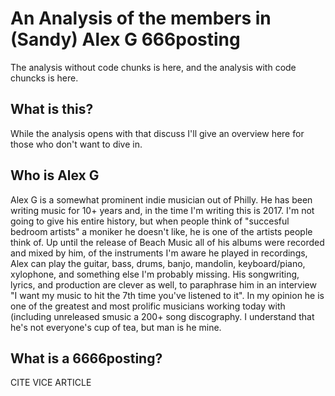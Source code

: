 # An Analysis of the members in (Sandy) Alex G 666posting
The analysis without code chunks is here, and the analysis with code chuncks is here.

## What is this?
While the analysis opens with that discuss I'll give an overview here for those who don't want to dive in.

## Who is Alex G
 Alex G is a somewhat prominent indie musician out of Philly.  He has been writing music for 10+ years and, in the time I'm writing this is 2017. I'm not going to give his entire history, but when people think of "succesful bedroom artists" a moniker he doesn't like, he is one of the artists people think of. Up until the release of Beach Music all of his albums were recorded and mixed by him, of the instruments I'm aware he played in recordings, Alex can play the guitar, bass, drums, banjo, mandolin, keyboard/piano, xylophone, and something else I'm probably missing. His songwriting, lyrics, and production are clever as well, to paraphrase him in an interview "I want my music to hit the 7th time you've listened to it". In my opinion he is one of the greatest and most prolific musicians working today with (including unreleased smusic a 200+ song discography. I understand that he's not everyone's cup of tea, but man is he mine. 
 
 ## What is a 6666posting?
 CITE VICE ARTICLE 
